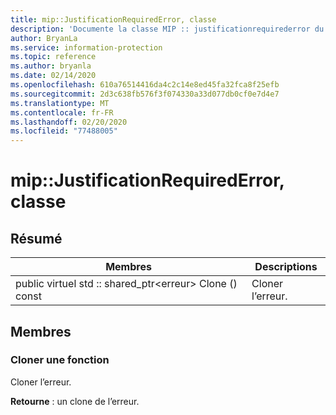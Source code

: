 ```yaml
---
title: mip::JustificationRequiredError, classe
description: 'Documente la classe MIP :: justificationrequirederror du kit de développement logiciel (SDK) Microsoft Information Protection (MIP).'
author: BryanLa
ms.service: information-protection
ms.topic: reference
ms.author: bryanla
ms.date: 02/14/2020
ms.openlocfilehash: 610a76514416da4c2c14e8ed45fa32fca8f25efb
ms.sourcegitcommit: 2d3c638fb576f3f074330a33d077db0cf0e7d4e7
ms.translationtype: MT
ms.contentlocale: fr-FR
ms.lasthandoff: 02/20/2020
ms.locfileid: "77488005"
---
```

# <a name="class-mipjustificationrequirederror"></a>mip::JustificationRequiredError, classe 
  
## <a name="summary"></a>Résumé
 Membres                        | Descriptions                                
--------------------------------|---------------------------------------------
public virtuel std :: shared_ptr\<erreur\> Clone () const  |  Cloner l’erreur.
  
## <a name="members"></a>Membres
  
### <a name="clone-function"></a>Cloner une fonction
Cloner l’erreur.

  
**Retourne** : un clone de l’erreur.